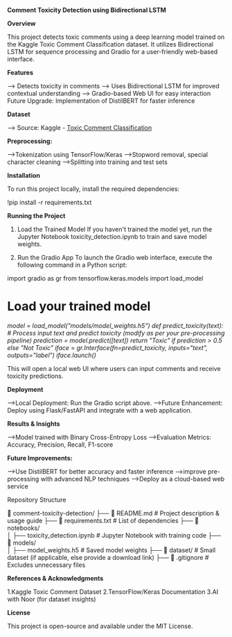 **Comment Toxicity Detection using Bidirectional LSTM**

**Overview**

This project detects toxic comments using a deep learning model trained on the Kaggle Toxic Comment Classification dataset. It utilizes Bidirectional LSTM for sequence processing and Gradio for a user-friendly web-based interface.

**Features**

--> Detects toxicity in comments
--> Uses Bidirectional LSTM for improved contextual understanding 
--> Gradio-based Web UI for easy interaction
Future Upgrade: Implementation of DistilBERT for faster inference

**Dataset**

--> Source: Kaggle - [Toxic Comment Classification](https://www.kaggle.com/datasets/julian3833/jigsaw-toxic-comment-classification-challenge)

**Preprocessing:**

-->Tokenization using TensorFlow/Keras
-->Stopword removal, special character cleaning
-->Splitting into training and test sets

**Installation**

To run this project locally, install the required dependencies:

!pip install -r requirements.txt

**Running the Project**

1. Load the Trained Model
If you haven't trained the model yet, run the Jupyter Notebook toxicity_detection.ipynb to train and save model weights.

2. Run the Gradio App
To launch the Gradio web interface, execute the following command in a Python script:

import gradio as gr
from tensorflow.keras.models import load_model

# Load your trained model

_model = load_model("models/model_weights.h5")
def predict_toxicity(text):
    # Process input text and predict toxicity (modify as per your pre-processing pipeline)
    prediction = model.predict([text])
    return "Toxic" if prediction > 0.5 else "Not Toxic"
iface = gr.Interface(fn=predict_toxicity, inputs="text", outputs="label")
iface.launch()_

This will open a local web UI where users can input comments and receive toxicity predictions.

**Deployment**

-->Local Deployment: Run the Gradio script above.
-->Future Enhancement: Deploy using Flask/FastAPI and integrate with a web application.

**Results & Insights**

-->Model trained with Binary Cross-Entropy Loss
-->Evaluation Metrics: Accuracy, Precision, Recall, F1-score

**Future Improvements:**

-->Use DistilBERT for better accuracy and faster inference
-->improve pre-processing with advanced NLP techniques
-->Deploy as a cloud-based web service

Repository Structure

📂 comment-toxicity-detection/
 ├── 📄 README.md  # Project description & usage guide
 ├── 📄 requirements.txt  # List of dependencies
 ├── 📂 notebooks/  
 │   ├── toxicity_detection.ipynb  # Jupyter Notebook with training code
 ├── 📂 models/  
 │   ├── model_weights.h5  # Saved model weights
 ├── 📂 dataset/  # Small dataset (if applicable, else provide a download link)
 ├── 📄 .gitignore  # Excludes unnecessary files

**References & Acknowledgments**

1.Kaggle Toxic Comment Dataset
2.TensorFlow/Keras Documentation
3.AI with Noor (for dataset insights)

**License**

This project is open-source and available under the MIT License.

